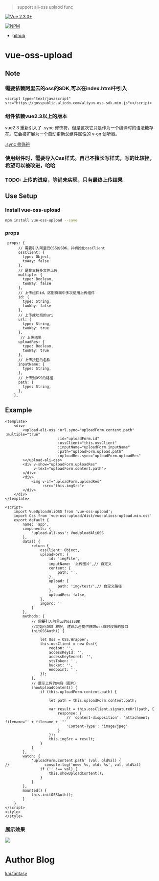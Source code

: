 > support ali-oss uplaod func

[![Vue 2.3.0+](https://img.shields.io/badge/Vue-2.x-brightgreen.svg)](https://cn.vuejs.org/)

[![NPM](https://nodei.co/npm/vue-oss-upload.png?downloads=true&downloadRank=true&stars=true)](https://nodei.co/npm/vue-oss-upload/)

- [github](https://github.com/fantasykai/vue-ossUpload)

# vue-oss-upload

## Note

### 需要依赖阿里云的oss的SDK,可以在index.html中引入

`<script type="text/javascript" src="https://gosspublic.alicdn.com/aliyun-oss-sdk.min.js"></script>`

### 组件依赖vue2.3以上的版本

vue2.3 重新引入了 .sync 修饰符，但是这次它只是作为一个编译时的语法糖存在。它会被扩展为一个自动更新父组件属性的 v-on 侦听器。

[.sync 修饰符](https://cn.vuejs.org/v2/guide/components.html#counter-event-example)

### 使用组件时，需要导入Css样式。自己不擅长写样式，写的比较挫，希望可以被改进，哈哈

### TODO: 上传的进度，等尚未实现，只有最终上传结果

## Use Setup

### Install vue-oss-upload

``` bash
npm install vue-oss-upload --save
```

### props

     props: {
          // 需要引入阿里云OSS的SDK，并初始化ossClient
          ossClient: {
            type: Object,
            toWay: false
          },
          // 是非支持多文件上传
          multiple: {
            type: Boolean,
            twoWay: false
          },
          // 上传组件id，区别页面中多次使用上传组件
          id: {
            type: String,
            twoWay: false
          },
          // 上传成功后的uri
          url: {
            type: String,
            twoWay: true
          },
           // 上传结果
          uploadRes: {
            type: Boolean,
            twoWay: true
          },
          // 上传按钮的名称
          inputName: {
            type: String,
          },
          // 上传到OSS的路径
          path: {
            type: String,
          },
        },


## Example

    <template>
        <div>
            <upload-ali-oss :url.sync="uploadForm.content.path" :multiple="true"
                            :id="uploadForm.id"
                            :ossClient="this.ossClient"
                            :inputName="uploadForm.inputName"
                            :path="uploadForm.upload.path"
                            :uploadRes.sync="uploadForm.uploadRes"
            ></upload-ali-oss>
            <div v-show="uploadForm.uploadRes"
                 v-text="uploadForm.content.path">
            </div>
            <div>
                <img v-if="uploadForm.uploadRes"
                     :src="this.imgSrc">
            </div>
        </div>
    </template>

    <script>
        import VueUploadAliOSS from 'vue-oss-upload';
        import Css from 'vue-oss-upload/dist/vue-alioss-upload.min.css'
        export default {
            name: 'app',
            components: {
                'upload-ali-oss': VueUploadAliOSS
            },
            data() {
                return {
                    ossClient: Object,
                    uploadForm: {
                        id: 'imgFile',
                        inputName: '上传图片',// 自定义
                        content: {
                            path: '',
                        },
                        upload: {
                            path: 'img/test/',// 自定义路径
                        },
                        uploadRes: false,
                    },
                    imgSrc: ''
                }
            },
            methods: {
                // 需要引入阿里云的ossSDK
                //初始化OSS 权限, 建议后台提供获取oss临时权限的接口
                initOSSAuth() {

                    let Oss = OSS.Wrapper;
                    this.ossClient = new Oss({
                        region: '',
                        accessKeyId: '',
                        accessKeySecret: '',
                        stsToken: '',
                        bucket: '',
                        endpoint: '',
                    });
                },
                // 展示上传的内容（图片）
                showUploadContent() {
                    if (this.uploadForm.content.path) {

                        let path = this.uploadForm.content.path;

                        var result = this.ossClient.signatureUrl(path, {
                            response: {
                                // 'content-disposition': 'attachment; filename="' + filename + '"'
                                'Content-Type': 'image/jpeg'
                            }
                        });
                        this.imgSrc = result;
                    }
                }
            },
            watch: {
                'uploadForm.content.path' (val, oldVal) {
    //                console.log('new: %s, old: %s', val, oldVal)
                    if ('' !== val) {
                        this.showUploadContent();
                    }
                }
            },
            mounted() {
                this.initOSSAuth();
            }
        }
    </script>
    <style>
    </style>

### 展示效果

![](https://ws1.sinaimg.cn/large/7108d6c2ly1fgqi3miznuj20kj0l4k4f.jpg)

# Author Blog
[kai.fantasy](https://fantasykai.cc)
